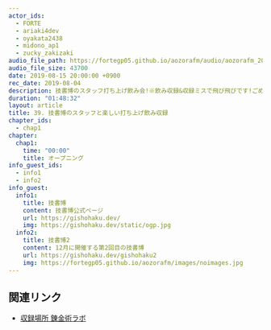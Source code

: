 ```yaml
---
actor_ids:
  - FORTE
  - ariaki4dev
  - oyakata2438
  - midono_ap1
  - zucky_zakizaki
audio_file_path: https://fortegp05.github.io/aozorafm/audio/aozorafm_20190815_01.mp3
audio_file_size: 43700
date: 2019-08-15 20:00:00 +0900
rec_date: 2019-08-04
description: 技書博のスタッフ打ち上げ飲み会!※飲み収録&収録ミスで飛び飛びです!ごめんなさい!期待せずどうぞ!
duration: "01:48:32"
layout: article
title: 39. 技書博のスタッフと楽しい打ち上げ飲み収録
chapter_ids:
  - chap1
chapter:
  chap1:
    time: "00:00"
    title: オープニング
info_guest_ids:
  - info1
  - info2
info_guest:
  info1:
    title: 技書博
    content: 技書博公式ページ
    url: https://gishohaku.dev/
    img: https://gishohaku.dev/static/ogp.jpg
  info2:
    title: 技書博2
    content: 12月に開催する第2回目の技書博
    url: https://gishohaku.dev/gishohaku2
    img: https://fortegp05.github.io/aozorafm/images/noimages.jpg
---
```


## 関連リンク
- [収録場所 錬金術ラボ](https://note.mu/oyakata2438/n/n61dfd82ab189)
